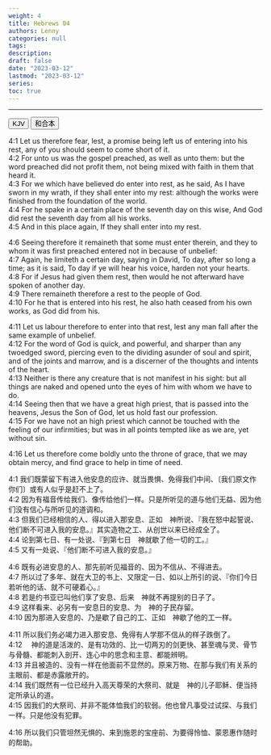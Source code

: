 ```yaml
---
weight: 4
title: Hebrews 04
authors: Lenny
categories: null
tags: 
description: 
draft: false
date: "2023-03-12"
lastmod: "2023-03-12"
series:
toc: true
---
```



<!--more-->
---

<!-- Tab links -->
<div class="tab">
  <button class="tablinks active" onclick="tablabel(event, 'english')">KJV</button>
  <button class="tablinks" onclick="tablabel(event, 'chinese')">和合本</button>
  
</div>

<!-- Tab content -->
<div id="english" class="tabcontent" style="display:block">

4:1 Let us therefore fear, lest, a promise being left us of entering into his rest, any of you should seem to come short of it.  
4:2 For unto us was the gospel preached, as well as unto them: but the word preached did not profit them, not being mixed with faith in them that heard it.  
4:3 For we which have believed do enter into rest, as he said, As I have sworn in my wrath, if they shall enter into my rest: although the works were finished from the foundation of the world.  
4:4 For he spake in a certain place of the seventh day on this wise, And God did rest the seventh day from all his works.  
4:5 And in this place again, If they shall enter into my rest.  

4:6 Seeing therefore it remaineth that some must enter therein, and they to whom it was first preached entered not in because of unbelief:  
4:7 Again, he limiteth a certain day, saying in David, To day, after so long a time; as it is said, To day if ye will hear his voice, harden not your hearts.  
4:8 For if Jesus had given them rest, then would he not afterward have spoken of another day.  
4:9 There remaineth therefore a rest to the people of God.  
4:10 For he that is entered into his rest, he also hath ceased from his own works, as God did from his.  

4:11 Let us labour therefore to enter into that rest, lest any man fall after the same example of unbelief.  
4:12 For the word of God is quick, and powerful, and sharper than any twoedged sword, piercing even to the dividing asunder of soul and spirit, and of the joints and marrow, and is a discerner of the thoughts and intents of the heart.  
4:13 Neither is there any creature that is not manifest in his sight: but all things are naked and opened unto the eyes of him with whom we have to do.  
4:14 Seeing then that we have a great high priest, that is passed into the heavens, Jesus the Son of God, let us hold fast our profession.  
4:15 For we have not an high priest which cannot be touched with the feeling of our infirmities; but was in all points tempted like as we are, yet without sin.  

4:16 Let us therefore come boldly unto the throne of grace, that we may obtain mercy, and find grace to help in time of need.  

</div>

<div id="chinese" class="tabcontent">

4:1 我们既蒙留下有进入他安息的应许、就当畏惧、免得我们中间、〔我们原文作你们〕或有人似乎是赶不上了。  
4:2 因为有福音传给我们、像传给他们一样。只是所听见的道与他们无益、因为他们没有信心与所听见的道调和。  
4:3 但我们已经相信的人、得以进入那安息、正如　神所说、『我在怒中起誓说、他们断不可进入我的安息。』其实造物之工、从创世以来已经成全了。  
4:4 论到第七日、有一处说、『到第七日　神就歇了他一切的工。』  
4:5 又有一处说、『他们断不可进入我的安息。』  
 
4:6 既有必进安息的人、那先前听见福音的、因为不信从、不得进去。  
4:7 所以过了多年、就在大卫的书上、又限定一日、如以上所引的说、『你们今日若听他的话、就不可硬着心。』  
4:8 若是约书亚已叫他们享了安息、后来　神就不再提别的日子了。  
4:9 这样看来、必另有一安息日的安息、为　神的子民存留。  
4:10 因为那进入安息的、乃是歇了自己的工、正如　神歇了他的工一样。  
 
4:11 所以我们务必竭力进入那安息、免得有人学那不信从的样子跌倒了。  
4:12 　神的道是活泼的、是有功效的、比一切两刃的剑更快、甚至魂与灵、骨节与骨髓、都能刺入剖开、连心中的思念和主意、都能辨明。  
4:13 并且被造的、没有一样在他面前不显然的。原来万物、在那与我们有关系的主眼前、都是赤露敞开的。  
4:14 我们既然有一位已经升入高天尊荣的大祭司、就是　神的儿子耶稣、便当持定所承认的道。  
4:15 因我们的大祭司、并非不能体恤我们的软弱。他也曾凡事受过试探、与我们一样。只是他没有犯罪。  
 
4:16 所以我们只管坦然无惧的、来到施恩的宝座前、为要得怜恤、蒙恩惠作随时的帮助。  
</div>
